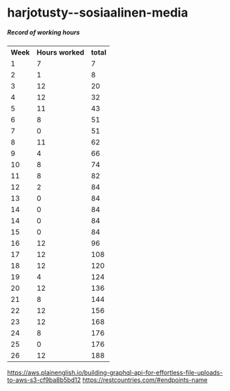 # harjotusty--sosiaalinen-media

<h5>Record of working hours</h5>
<table>
  
  <tr>
    <th>Week</th>
    <th>Hours worked</th>
    <th>total</th>
  </tr>
  <tr>
    <td>1</td>
    <td>7</td>
    <td>7</td>
  </tr>
    <tr>
    <td>2</td>
    <td>1</td>
    <td>8</td>
  </tr>
      <tr>
    <td>3</td>
    <td>12</td>
    <td>20</td>
  </tr>
      <tr>
    <td>4</td>
    <td>12</td>
    <td>32</td>
  </tr>
      <tr>
    <td>5</td>
    <td>11</td>
    <td>43</td>
  </tr>
      <tr>
    <td>6</td>
    <td>8</td>
    <td>51</td>
  </tr>
  <tr>
    <td>7</td>
    <td>0</td>
    <td>51</td>
  </tr>
      <tr>
    <td>8</td>
    <td>11</td>
    <td>62</td>
  </tr>
  <tr>
    <td>9</td>
    <td>4</td>
    <td>66</td>
  </tr>
  <tr>
  <td>10</td>
  <td>8</td>
  <td>74</td>
  </tr>
  <tr>
  <td>11</td>
  <td>8</td>
  <td>82</td>
  </tr>
  <tr>
  <td>12</td>
  <td>2</td>
  <td>84</td>
  </tr>
  <tr>
  <td>13</td>
  <td>0</td>
  <td>84</td>
  </tr>
  <tr>
  <td>14</td>
  <td>0</td>
  <td>84</td>
  </tr>
  <tr>
  <td>14</td>
  <td>0</td>
  <td>84</td>
  </tr>
  <tr>
  <td>15</td>
  <td>0</td>
  <td>84</td>
  </tr>
     <tr>
  <td>16</td>
  <td>12</td>
  <td>96</td>
  </tr>
  <tr>
  <td>17</td>
  <td>12</td>
  <td>108</td>
  </tr>
  <tr>
  <td>18</td>
  <td>12</td>
  <td>120</td>
  </tr>
  <tr>
  <td>19</td>
  <td>4</td>
  <td>124</td>
  </tr>
  <tr>
  <td>20</td>
  <td>12</td>
  <td>136</td>
  </tr>
  <tr>
  <td>21</td>
  <td>8</td>
  <td>144</td>
  </tr>
  <tr>
  <td>22</td>
  <td>12</td>
  <td>156</td>
  </tr>
  <tr>
  <td>23</td>
  <td>12</td>
  <td>168</td>
  </tr>
  <tr>
  <td>24</td>
  <td>8</td>
  <td>176</td>
  </tr>
    <tr>
  <td>25</td>
  <td>0</td>
  <td>176</td>
  </tr>
    <tr>
  <td>26</td>
  <td>12</td>
  <td>188</td>
  </tr>
</table>



https://aws.plainenglish.io/building-graphql-api-for-effortless-file-uploads-to-aws-s3-cf9ba8b5bd12
https://restcountries.com/#endpoints-name
